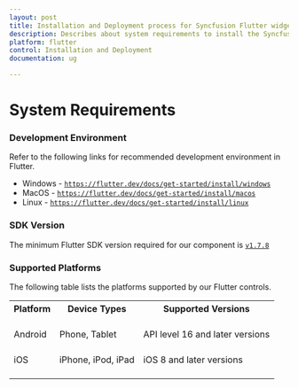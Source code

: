 ```yaml
---
layout: post
title: Installation and Deployment process for Syncfusion Flutter widgets
description: Describes about system requirements to install the Syncfusion Flutter widgets
platform: flutter
control: Installation and Deployment
documentation: ug

---
```


# System Requirements

### Development Environment

Refer to the following links for recommended development environment in Flutter.

* Windows - [`https://flutter.dev/docs/get-started/install/windows`](https://flutter.dev/docs/get-started/install/windows)
* MacOS - [`https://flutter.dev/docs/get-started/install/macos`](https://flutter.dev/docs/get-started/install/macos)
* Linux - [`https://flutter.dev/docs/get-started/install/linux`](https://flutter.dev/docs/get-started/install/linux)

### SDK Version

The minimum Flutter SDK version required for our component is [`v1.7.8`](https://flutter.dev/docs/development/tools/sdk/releases)

### Supported Platforms

The following table lists the platforms supported by our Flutter controls.

<table>
    <tr>
        <th>Platform<br/>
            <br/></th>        
        <th>
          Device Types
            <br/>
            <br/>
        </th>
        <th>
            Supported Versions
            <br/>
            <br/>
        </th>
    </tr>
    <tr>
        <td rowspan="2">
            Android
            <br/>
            <br/>
        </td>
        <td rowspan="2">
        Phone, Tablet
        <br/>
        <br/>
        </td>
    </tr>
     <tr>
        <td>
            API level 16 and later versions
            <br/>
            <br/>
        </td>
    </tr>
    <tr>
        <td>
            iOS
            <br/>
            <br/>
        </td>
        <td>
            iPhone, iPod, iPad
            <br/>
            <br/>
        </td>
        <td>
            iOS 8 and later versions
            <br/>
            <br/>
        </td>
    </tr>
    
</table>